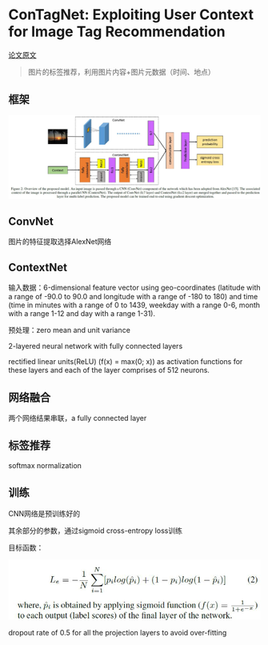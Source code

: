 # ConTagNet: Exploiting User Context for Image Tag Recommendation

[论文原文](https://github.com/chenboability/RecommenderSystem-Paper/blob/master/Deep%20Learning/paper/ConTagNet%20exploiting%20user%20context%20for%20image%20tag%20recommendation.pdf)

> 图片的标签推荐，利用图片内容+图片元数据（时间、地点）

## 框架

![](res/contagnet.jpg)

## ConvNet

图片的特征提取选择AlexNet网络

## ContextNet

输入数据：6-dimensional feature vector
using geo-coordinates (latitude with a range of -90.0 to 90.0 and
longitude with a range of -180 to 180) and time (time in minutes with
a range of 0 to 1439, weekday with a range 0-6, month with a range
1-12 and day with a range 1-31).

预处理：zero mean and unit variance

2-layered neural network with fully connected layers

rectified linear units(ReLU) (f(x) = max(0; x)) as activation functions for these layers and each of the layer comprises of 512 neurons.

## 网络融合

两个网络结果串联，a fully connected layer

## 标签推荐

softmax normalization

## 训练

CNN网络是预训练好的

其余部分的参数，通过sigmoid cross-entropy loss训练

目标函数：

![](res/124.jpg)

dropout rate of 0.5 for all the projection layers to avoid over-fitting
